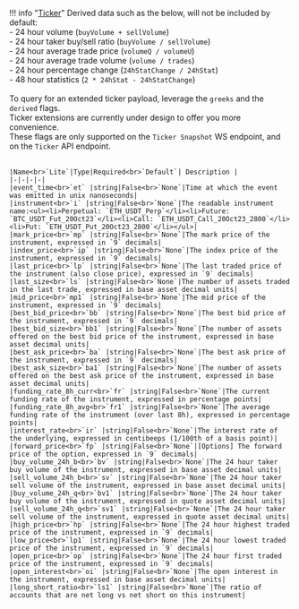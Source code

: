 !!! info "[Ticker](/../../schemas/ticker)"
    Derived data such as the below, will not be included by default:<br>  - 24 hour volume (`buyVolume + sellVolume`)<br>  - 24 hour taker buy/sell ratio (`buyVolume / sellVolume`)<br>  - 24 hour average trade price (`volumeQ / volumeU`)<br>  - 24 hour average trade volume (`volume / trades`)<br>  - 24 hour percentage change (`24hStatChange / 24hStat`)<br>  - 48 hour statistics (`2 * 24hStat - 24hStatChange`)<br><br>To query for an extended ticker payload, leverage the `greeks` and the `derived` flags.<br>Ticker extensions are currently under design to offer you more convenience.<br>These flags are only supported on the `Ticker Snapshot` WS endpoint, and on the `Ticker` API endpoint.<br><br>

    |Name<br>`Lite`|Type|Required<br>`Default`| Description |
    |-|-|-|-|
    |event_time<br>`et` |string|False<br>`None`|Time at which the event was emitted in unix nanoseconds|
    |instrument<br>`i` |string|False<br>`None`|The readable instrument name:<ul><li>Perpetual: `ETH_USDT_Perp`</li><li>Future: `BTC_USDT_Fut_20Oct23`</li><li>Call: `ETH_USDT_Call_20Oct23_2800`</li><li>Put: `ETH_USDT_Put_20Oct23_2800`</li></ul>|
    |mark_price<br>`mp` |string|False<br>`None`|The mark price of the instrument, expressed in `9` decimals|
    |index_price<br>`ip` |string|False<br>`None`|The index price of the instrument, expressed in `9` decimals|
    |last_price<br>`lp` |string|False<br>`None`|The last traded price of the instrument (also close price), expressed in `9` decimals|
    |last_size<br>`ls` |string|False<br>`None`|The number of assets traded in the last trade, expressed in base asset decimal units|
    |mid_price<br>`mp1` |string|False<br>`None`|The mid price of the instrument, expressed in `9` decimals|
    |best_bid_price<br>`bb` |string|False<br>`None`|The best bid price of the instrument, expressed in `9` decimals|
    |best_bid_size<br>`bb1` |string|False<br>`None`|The number of assets offered on the best bid price of the instrument, expressed in base asset decimal units|
    |best_ask_price<br>`ba` |string|False<br>`None`|The best ask price of the instrument, expressed in `9` decimals|
    |best_ask_size<br>`ba1` |string|False<br>`None`|The number of assets offered on the best ask price of the instrument, expressed in base asset decimal units|
    |funding_rate_8h_curr<br>`fr` |string|False<br>`None`|The current funding rate of the instrument, expressed in percentage points|
    |funding_rate_8h_avg<br>`fr1` |string|False<br>`None`|The average funding rate of the instrument (over last 8h), expressed in percentage points|
    |interest_rate<br>`ir` |string|False<br>`None`|The interest rate of the underlying, expressed in centibeeps (1/100th of a basis point)|
    |forward_price<br>`fp` |string|False<br>`None`|[Options] The forward price of the option, expressed in `9` decimals|
    |buy_volume_24h_b<br>`bv` |string|False<br>`None`|The 24 hour taker buy volume of the instrument, expressed in base asset decimal units|
    |sell_volume_24h_b<br>`sv` |string|False<br>`None`|The 24 hour taker sell volume of the instrument, expressed in base asset decimal units|
    |buy_volume_24h_q<br>`bv1` |string|False<br>`None`|The 24 hour taker buy volume of the instrument, expressed in quote asset decimal units|
    |sell_volume_24h_q<br>`sv1` |string|False<br>`None`|The 24 hour taker sell volume of the instrument, expressed in quote asset decimal units|
    |high_price<br>`hp` |string|False<br>`None`|The 24 hour highest traded price of the instrument, expressed in `9` decimals|
    |low_price<br>`lp1` |string|False<br>`None`|The 24 hour lowest traded price of the instrument, expressed in `9` decimals|
    |open_price<br>`op` |string|False<br>`None`|The 24 hour first traded price of the instrument, expressed in `9` decimals|
    |open_interest<br>`oi` |string|False<br>`None`|The open interest in the instrument, expressed in base asset decimal units|
    |long_short_ratio<br>`ls1` |string|False<br>`None`|The ratio of accounts that are net long vs net short on this instrument|
